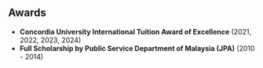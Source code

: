 ## Awards

- **Concordia University International Tuition Award of Excellence** (2021, 2022, 2023, 2024)
- **Full Scholarship by Public Service Department of Malaysia (JPA)** (2010 - 2014)